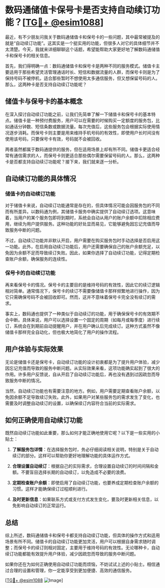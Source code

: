 # 数码通储值卡保号卡是否支持自动续订功能？[[TG💪+ @esim1088](https://t.me/s/esim1088)]

最近，有不少朋友问我关于数码通储值卡和保号卡的一些问题，其中最常被提及的就是“自动续订功能”。这其实是一个挺实用的功能，但很多人对它的具体细节并不太清楚。今天，我就来详细聊聊这个话题，希望能帮助大家更好地了解数码通储值卡和保号卡的相关信息。

首先，我们得明确一点：数码通储值卡和保号卡是两种不同的服务模式。储值卡主要适用于那些希望灵活管理通话时长、短信和数据流量的人群，而保号卡则是为了保持号码不被停机，适合那些暂时不想使用太多通信服务，但又想保留号码的人。那么，这两种卡是否支持自动续订功能呢？

## 储值卡与保号卡的基本概念

在深入探讨自动续订功能之前，让我们先简单了解一下储值卡和保号卡的基本特点。储值卡是一种预付费服务，用户可以在需要的时候购买一定额度的服务包，比如通话分钟数、短信条数或数据流量。每次充值后，这些服务包会根据实际使用情况逐步消耗。而保号卡则主要是用来维持手机号码的有效性，即使用户长时间没有使用该号码，只要保号卡有效，号码就不会被回收。

两者虽然都属于数码通提供的服务，但在适用场景上却有所不同。储值卡更适合经常有通信需求的人，而保号卡则更适合那些偶尔需要保留号码的人。那么，这两种卡是否都支持自动续订功能呢？接下来，我们就来逐一分析。

## 自动续订功能的具体情况

### 储值卡的自动续订功能

对于储值卡来说，自动续订功能通常是存在的，但具体情况可能会因服务包的不同而有所差异。以数码通为例，其储值卡服务中确实提供了自动续订选项。这意味着，当用户的某个服务包即将到期时，系统会自动从用户的账户余额中扣除相应费用，继续为用户提供服务。这种功能的好处显而易见，它能够避免因忘记充值而导致服务中断的问题。

不过，自动续订功能并非默认开启，用户需要在购买服务包时手动选择是否启用这一功能。此外，在启用自动续订功能后，用户还需要确保自己的账户余额充足，以免因为余额不足而导致续订失败。因此，如果你选择了自动续订功能，记得定期检查账户余额，确保服务的连续性。

### 保号卡的自动续订功能

再来看保号卡的情况。保号卡的主要目的是维持号码的有效性，因此它的续订逻辑相对简单。通常情况下，保号卡的续订不需要像储值卡那样频繁地进行操作，因为它只需确保号码不会被回收即可。然而，这并不意味着保号卡完全没有续订的需求。

事实上，数码通也提供了一种类似于自动续订的功能，用于确保保号卡的有效期不会中断。具体来说，用户可以选择设置一个固定的周期（如每月或每季度）进行续订，系统会在到期前自动提醒用户，并在用户确认后完成续订。这种方式虽然不像储值卡那样完全自动化，但也极大地简化了用户的操作流程。

## 用户体验与实际效果

无论是储值卡还是保号卡，自动续订功能的设计初衷都是为了提升用户体验，减少因忘记充值而导致的服务中断问题。从实际效果来看，这项功能确实起到了很大的作用。许多用户反馈说，自从开启了自动续订功能后，再也没有遇到过因疏忽而导致服务中断的情况。

当然，自动续订功能也有需要注意的地方。例如，用户需要定期查看账户余额，以免因余额不足导致续订失败。此外，如果用户对某些服务包的需求发生了变化，也需要及时调整自动续订的设置，以确保续订内容符合当前的实际需求。

## 如何正确使用自动续订功能

既然自动续订功能如此重要，那么如何才能正确地使用它呢？以下是一些实用的小贴士：

1. **了解服务包详情**：在选择服务包时，务必仔细阅读相关说明，特别是关于自动续订的部分。这样可以帮助你更好地理解功能的具体运作方式。

2. **合理设置自动续订**：根据自己的实际需求，合理设置自动续订的时间间隔和金额。不要盲目选择长期的自动续订，以免造成不必要的浪费。

3. **定期检查账户余额**：即使启用了自动续订功能，也要养成定期检查账户余额的习惯。这样才能确保续订过程顺利进行。

4. **及时更新信息**：如果联系方式或支付方式发生变化，要及时更新相关信息，以免影响自动续订的正常运行。

## 总结

综上所述，数码通储值卡和保号卡都支持自动续订功能，但具体的操作方式和适用场景有所不同。储值卡的自动续订功能更加灵活，用户可以根据自身需求随时调整；而保号卡的续订则相对固定，主要用于维持号码的有效性。无论哪种卡，自动续订功能都能有效提升用户体验，减少因疏忽而导致的服务中断问题。

如果你还在为如何正确使用自动续订功能而烦恼，不妨试试上述的小贴士。相信通过合理的设置和管理，你一定能享受到更加便捷、高效的通信服务。

[[TG💪+ @esim1088](https://t.me/s/esim1088) ![Image](https://i.postimg.cc/4NQfJmqS/Snipaste-2025-05-13-00-14-12.png)]